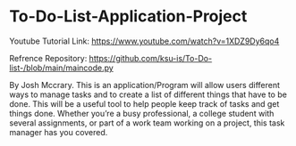 # To-Do-List-Application-Project
Youtube Tutorial Link: https://www.youtube.com/watch?v=1XDZ9Dy6qo4

Refrence Repository: https://github.com/ksu-is/To-Do-list-/blob/main/maincode.py

By Josh Mccrary. This is an application/Program will allow users different ways to manage tasks and to create a list of different things that have to be done. This will be a useful tool to help people keep track of tasks and get things done. Whether you’re a busy professional, a college student with several assignments, or part of a work team working on a project, this task manager has you covered.
